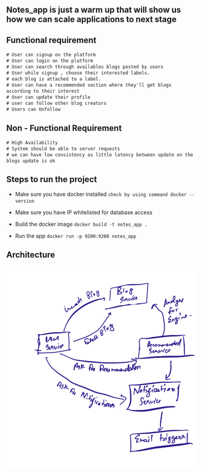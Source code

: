 ## Notes_app is just a warm up that will show us how we can scale applications to next stage

## Functional requirement

    # User can signup on the platform
    # User can login on the platform
    # User can search through availables blogs posted by users
    # User while signup , choose their interested labels.
    # each blog is attached to a label.
    # User can have a recommended section where they'll get blogs according to their interest
    # User can update their profile
    # user can follow other blog creators
    # Users can Unfollow

## Non - Functional Requirement

    # High Availability
    # System should be able to server requests
    # we can have low consistency as little latency between update on the blogs update is ok

## Steps to run the project

- Make sure you have docker installed
  `check by using command docker --version`

- Make sure you have IP whitelisted for database access

- Build the docker image
  `docker build -t notes_app .`

- Run the app
  `docker run -p 9200:9200 notes_app`

## Architecture

<img src="./assets/architecture.jpeg">
